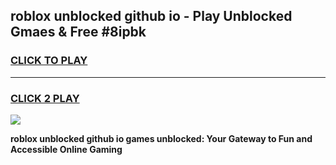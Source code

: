 
## roblox unblocked github io - Play Unblocked Gmaes & Free #8ipbk
<h3>
<a href="https://premium.freeplayer.one?title=roblox_unblocked_github_io&ref=03M">CLICK TO PLAY</a></h3>
<hr>

<h3>
<a href="https://premium.freeplayer.one?title=roblox_unblocked_github_io&ref=03M">CLICK 2 PLAY</a>
  
</h3>

<a href="https://premium.freeplayer.one?title=roblox_unblocked_github_io&ref=03M"><img src="https://clearcache.store/games.png"></a>


**roblox unblocked github io games unblocked: Your Gateway to Fun and Accessible Online Gaming**
